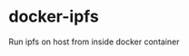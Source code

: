 # docker-ipfs
Run ipfs on host from inside docker container

<!-- 
dc run --entrypoint /bin/bash --rm ipfs

    # command:
    #   - "/bin/sh"
    #   - -ecx
    #   - |
    #     uname -a && \
    #     mkdir -p ${HOME}/.asperitus && \
    #     rm -rf ${HOME}/.asperitus/ipfs && \
    #     docker cp ipfs:/dist/$$(uname -s) ${HOME}/.asperitus/ipfs && \
    #     ${HOME}/.asperitus/ipfs/rc.sh
 -->
